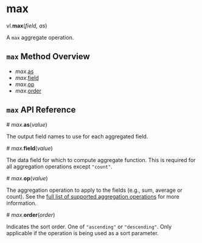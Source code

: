 # max

vl.<b>max</b>(<em>field, as</em>)

A <code>max</code> aggregate operation.

## <code>max</code> Method Overview

* <em>max</em>.<a href="#as">as</a>
* <em>max</em>.<a href="#field">field</a>
* <em>max</em>.<a href="#op">op</a>
* <em>max</em>.<a href="#order">order</a>

## <code>max</code> API Reference

<a name="as">#</a>
<em>max</em>.<b>as</b>(<em>value</em>)

The output field names to use for each aggregated field.

<a name="field">#</a>
<em>max</em>.<b>field</b>(<em>value</em>)

The data field for which to compute aggregate function. This is required for all aggregation operations except `"count"`.

<a name="op">#</a>
<em>max</em>.<b>op</b>(<em>value</em>)

The aggregation operation to apply to the fields (e.g., sum, average or count).
See the [full list of supported aggregation operations](https://vega.github.io/vega-lite/docs/aggregate.html#ops)
for more information.

<a name="order">#</a>
<em>max</em>.<b>order</b>(<em>order</em>)

Indicates the sort order. One of `"ascending"` or `"descending"`. Only applicable if the operation is being used as a sort parameter.


